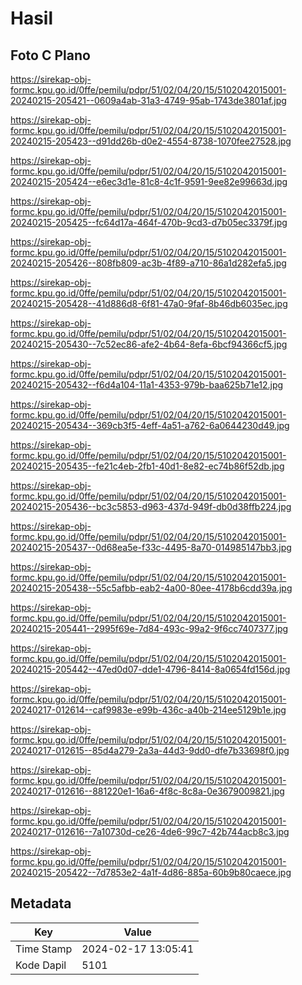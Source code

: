 # Hasil

## Foto C Plano

https://sirekap-obj-formc.kpu.go.id/0ffe/pemilu/pdpr/51/02/04/20/15/5102042015001-20240215-205421--0609a4ab-31a3-4749-95ab-1743de3801af.jpg

https://sirekap-obj-formc.kpu.go.id/0ffe/pemilu/pdpr/51/02/04/20/15/5102042015001-20240215-205423--d91dd26b-d0e2-4554-8738-1070fee27528.jpg

https://sirekap-obj-formc.kpu.go.id/0ffe/pemilu/pdpr/51/02/04/20/15/5102042015001-20240215-205424--e6ec3d1e-81c8-4c1f-9591-9ee82e99663d.jpg

https://sirekap-obj-formc.kpu.go.id/0ffe/pemilu/pdpr/51/02/04/20/15/5102042015001-20240215-205425--fc64d17a-464f-470b-9cd3-d7b05ec3379f.jpg

https://sirekap-obj-formc.kpu.go.id/0ffe/pemilu/pdpr/51/02/04/20/15/5102042015001-20240215-205426--808fb809-ac3b-4f89-a710-86a1d282efa5.jpg

https://sirekap-obj-formc.kpu.go.id/0ffe/pemilu/pdpr/51/02/04/20/15/5102042015001-20240215-205428--41d886d8-6f81-47a0-9faf-8b46db6035ec.jpg

https://sirekap-obj-formc.kpu.go.id/0ffe/pemilu/pdpr/51/02/04/20/15/5102042015001-20240215-205430--7c52ec86-afe2-4b64-8efa-6bcf94366cf5.jpg

https://sirekap-obj-formc.kpu.go.id/0ffe/pemilu/pdpr/51/02/04/20/15/5102042015001-20240215-205432--f6d4a104-11a1-4353-979b-baa625b71e12.jpg

https://sirekap-obj-formc.kpu.go.id/0ffe/pemilu/pdpr/51/02/04/20/15/5102042015001-20240215-205434--369cb3f5-4eff-4a51-a762-6a0644230d49.jpg

https://sirekap-obj-formc.kpu.go.id/0ffe/pemilu/pdpr/51/02/04/20/15/5102042015001-20240215-205435--fe21c4eb-2fb1-40d1-8e82-ec74b86f52db.jpg

https://sirekap-obj-formc.kpu.go.id/0ffe/pemilu/pdpr/51/02/04/20/15/5102042015001-20240215-205436--bc3c5853-d963-437d-949f-db0d38ffb224.jpg

https://sirekap-obj-formc.kpu.go.id/0ffe/pemilu/pdpr/51/02/04/20/15/5102042015001-20240215-205437--0d68ea5e-f33c-4495-8a70-014985147bb3.jpg

https://sirekap-obj-formc.kpu.go.id/0ffe/pemilu/pdpr/51/02/04/20/15/5102042015001-20240215-205438--55c5afbb-eab2-4a00-80ee-4178b6cdd39a.jpg

https://sirekap-obj-formc.kpu.go.id/0ffe/pemilu/pdpr/51/02/04/20/15/5102042015001-20240215-205441--2995f69e-7d84-493c-99a2-9f6cc7407377.jpg

https://sirekap-obj-formc.kpu.go.id/0ffe/pemilu/pdpr/51/02/04/20/15/5102042015001-20240215-205442--47ed0d07-dde1-4796-8414-8a0654fd156d.jpg

https://sirekap-obj-formc.kpu.go.id/0ffe/pemilu/pdpr/51/02/04/20/15/5102042015001-20240217-012614--caf9983e-e99b-436c-a40b-214ee5129b1e.jpg

https://sirekap-obj-formc.kpu.go.id/0ffe/pemilu/pdpr/51/02/04/20/15/5102042015001-20240217-012615--85d4a279-2a3a-44d3-9dd0-dfe7b33698f0.jpg

https://sirekap-obj-formc.kpu.go.id/0ffe/pemilu/pdpr/51/02/04/20/15/5102042015001-20240217-012616--881220e1-16a6-4f8c-8c8a-0e3679009821.jpg

https://sirekap-obj-formc.kpu.go.id/0ffe/pemilu/pdpr/51/02/04/20/15/5102042015001-20240217-012616--7a10730d-ce26-4de6-99c7-42b744acb8c3.jpg

https://sirekap-obj-formc.kpu.go.id/0ffe/pemilu/pdpr/51/02/04/20/15/5102042015001-20240215-205422--7d7853e2-4a1f-4d86-885a-60b9b80caece.jpg


## Metadata

| Key        | Value               |
| ---------- | ------------------- |
| Time Stamp | 2024-02-17 13:05:41 |
| Kode Dapil | 5101                |



